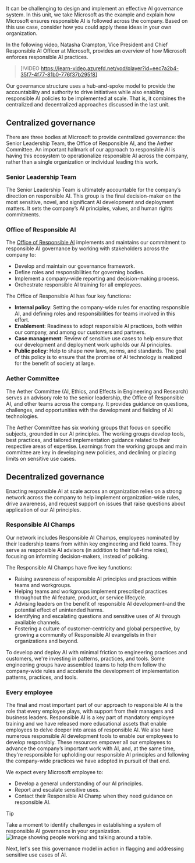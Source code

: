 It can be challenging to design and implement an effective AI governance system. In this unit, we take Microsoft as the example and explain how Microsoft ensures responsible AI is followed across the company. Based on this use case, consider how you could apply these ideas in your own organization.

In the following video, Natasha Crampton, Vice President and Chief Responsible AI Officer at Microsoft, provides an overview of how Microsoft enforces responsible AI practices.

> [!VIDEO https://learn-video.azurefd.net/vod/player?id=eec7a2b4-35f7-4f77-81b0-776f37b295f8]

Our governance structure uses a hub-and-spoke model to provide the accountability and authority to drive initiatives while also enabling responsible AI policies to be implemented at scale. That is, it combines the centralized and decentralized approaches discussed in the last unit.

## Centralized governance

There are three bodies at Microsoft to provide centralized governance: the Senior Leadership Team, the Office of Responsible AI, and the Aether Committee. An important hallmark of our approach to responsible AI is having this ecosystem to operationalize responsible AI across the company, rather than a single organization or individual leading this work.

### Senior Leadership Team

The Senior Leadership Team is ultimately accountable for the company’s direction on responsible AI. This group is the final decision-maker on the most sensitive, novel, and significant AI development and deployment matters. It sets the company’s AI principles, values, and human rights commitments.

### Office of Responsible AI

The [Office of Responsible AI](https://www.microsoft.com/ai/our-approach?azure-portal=true) implements and maintains our commitment to responsible AI governance by working with stakeholders across the company to:
- Develop and maintain our governance framework.
- Define roles and responsibilities for governing bodies.
- Implement a company-wide reporting and decision-making process.
- Orchestrate responsible AI training for all employees.

The Office of Responsible AI has four key functions:  

* **Internal policy**: Setting the company-wide rules for enacting responsible AI, and defining roles and responsibilities for teams involved in this effort.
* **Enablement**: Readiness to adopt responsible AI practices, both within our company, and among our customers and partners.  
* **Case management**: Review of sensitive use cases to help ensure that our development and deployment work upholds our AI principles.  
* **Public policy**: Help to shape new laws, norms, and standards. The goal of this policy is to ensure that the promise of AI technology is realized for the benefit of society at large.

### Aether Committee

The Aether Committee (AI, Ethics, and Effects in Engineering and Research) serves an advisory role to the senior leadership, the Office of Responsible AI, and other teams across the company. It provides guidance on questions, challenges, and opportunities with the development and fielding of AI technologies.

The Aether Committee has six working groups that focus on specific subjects, grounded in our AI principles. The working groups develop tools, best practices, and tailored implementation guidance related to their respective areas of expertise. Learnings from the working groups and main committee are key in developing new policies, and declining or placing limits on sensitive use cases.

## Decentralized governance

Enacting responsible AI at scale across an organization relies on a strong network across the company to help implement organization-wide rules, drive awareness, and request support on issues that raise questions about application of our AI principles.

### Responsible AI Champs

Our network includes Responsible AI Champs, employees nominated by their leadership teams from within key engineering and field teams. They serve as responsible AI advisors (in addition to their full-time roles), focusing on informing decision-makers, instead of policing.

The Responsible AI Champs have five key functions:

* Raising awareness of responsible AI principles and practices within teams and workgroups.
* Helping teams and workgroups implement prescribed practices throughout the AI feature, product, or service lifecycle.
* Advising leaders on the benefit of responsible AI development–and the potential effect of unintended harms.
* Identifying and escalating questions and sensitive uses of AI through available channels.
* Fostering a culture of customer-centricity and global perspective, by growing a community of Responsible AI evangelists in their organizations and beyond.

To develop and deploy AI with minimal friction to engineering practices and customers, we're investing in patterns, practices, and tools. Some engineering groups have assembled teams to help them follow the company-wide rules and accelerate the development of implementation patterns, practices, and tools.

### Every employee

The final and most important part of our approach to responsible AI is the role that every employee plays, with support from their managers and business leaders. Responsible AI is a key part of mandatory employee training and we have released more educational assets that enable employees to delve deeper into areas of responsible AI. We also have numerous responsible AI development tools to enable our employees to develop responsibly. These resources empower all our employees to advance the company’s important work with AI, and, at the same time, they're responsible for upholding our responsible AI principles and following the company-wide practices we have adopted in pursuit of that end.

We expect every Microsoft employee to:

* Develop a general understanding of our AI principles.
* Report and escalate sensitive uses.
* Contact their Responsible AI Champ when they need guidance on responsible AI.

> [!TIP]
> Take a moment to identify challenges in establishing a system of responsible AI governance in your organization.
> ![Image showing people working and talking around a table.](../media/Discussion.jpg)

Next, let's see this governance model in action in flagging and addressing sensitive use cases of AI.
